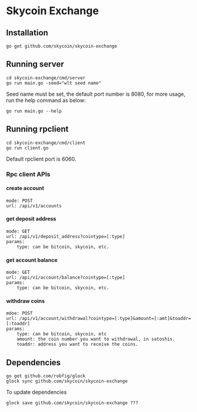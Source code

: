 # Skycoin Exchange

## Installation
```
go get github.com/skycoin/skycoin-exchange
```
## Running server
```
cd skycoin-exchange/cmd/server
go run main.go -seed="wlt seed name"
```
Seed name must be set, the default port number is 8080, for more usage, run the help command as below:

```
go run main.go --help
```
## Running rpclient
```
cd skycoin-exchange/cmd/client
go run client.go
```
Default rpclient port is 6060.

### Rpc client APIs
#### create account
```
mode: POST
url: /api/v1/accounts
```

#### get deposit address
```
mode: GET
url: /api/v1/deposit_address?cointype=[:type]
params: 
	type: can be bitcoin, skycoin, etc.
```

#### get account balance
```
mode: GET
url: /api/v1/account/balance?cointype=[:type]
params: 
	type: can be bitcoin, skycoin, etc.
```

#### withdraw coins
```
mdoe: POST
url: /api/v1/account/withdrawal?cointype=[:type]&amount=[:amt]&toaddr=[:toaddr]
params:
	type: can be bitcoin, skycoin, etc
	amount: the coin number you want to withdrawal, in satoshis.
	toaddr: address you want to receive the coins.
```
Dependencies
---

```
go get github.com/robfig/glock
glock sync github.com/skycoin/skycoin-exchange
```

To update dependencies
```
glock save github.com/skycoin/skycoin-exchange ???
```
